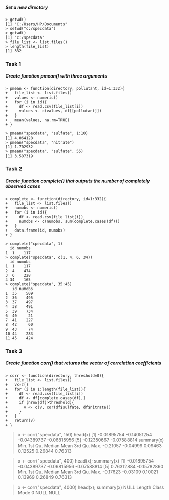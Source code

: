 ##### Set a new directory
```
> getwd()
[1] "C:/Users/HP/Documents"
> setwd("c:/specdata")
> getwd()
[1] "c:/specdata"
> file_list <- list.files()
> length(file_list)
[1] 332
```

### Task 1
##### Create function pmean() with three arguments
```
> pmean <- function(directory, pollutant, id=1:332){
+   file_list <- list.files()
+   values <- numeric()
+   for (i in id){
+     df <- read.csv(file_list[i])
+     values <- c(values, df[[pollutant]])
+   }
+   mean(values, na.rm=TRUE)
+ }
```
```
> pmean("specdata", "sulfate", 1:10)
[1] 4.064128
> pmean("specdata", "nitrate")
[1] 1.702932
> pmean("specdata", "sulfate", 55)
[1] 3.587319
```

### Task 2
##### Create function complete() that outputs the number of completely observed cases
```
> complete <- function(directory, id=1:332){
+   file_list <- list.files()
+   numobs <- numeric()
+   for (i in id){
+     df <- read.csv(file_list[i])
+     numobs <- c(numobs, sum(complete.cases(df)))
+   }
+   data.frame(id, numobs)
+ }
```
```
> complete("cpecdata", 1)
  id numobs
1  1    117
> complete("specdata", c(1, 4, 6, 34))
  id numobs
1  1    117
2  4    474
3  6    228
4 34    165
> complete("specdata", 35:45)
   id numobs
1  35    509
2  36    495
3  37    497
4  38    491
5  39    734
6  40     21
7  41    227
8  42     60
9  43     74
10 44    283
11 45    424
```

### Task 3
##### Create function corr() that returns the vector of correlation coefficients
```
> corr <- function(directory, threshold=0){
+   file_list <- list.files()
+   v<-c()
+   for (i in 1:length(file_list)){
+     df <- read.csv(file_list[i])
+     df <- df[complete.cases(df),]
+     if (nrow(df)>threshold){
+       v <- c(v, cor(df$sulfate, df$nitrate))
+     }
+   }
+   return(v)
+ }
```
> x <- corr("specdata", 150)
> head(x)
[1] -0.01895754 -0.14051254 -0.04389737 -0.06815956
[5] -0.12350667 -0.07588814
> summary(x)
    Min.  1st Qu.   Median     Mean  3rd Qu.     Max. 
-0.21057 -0.04999  0.09463  0.12525  0.26844  0.76313 

> x <- corr("specdata", 400)
> head(x); summary(x)
[1] -0.01895754 -0.04389737 -0.06815956 -0.07588814
[5]  0.76312884 -0.15782860
    Min.  1st Qu.   Median     Mean  3rd Qu.     Max. 
-0.17623 -0.03109  0.10021  0.13969  0.26849  0.76313

> x <- corr("specdata", 4000)
> head(x); summary(x)
NULL
Length  Class   Mode 
     0   NULL   NULL
```
